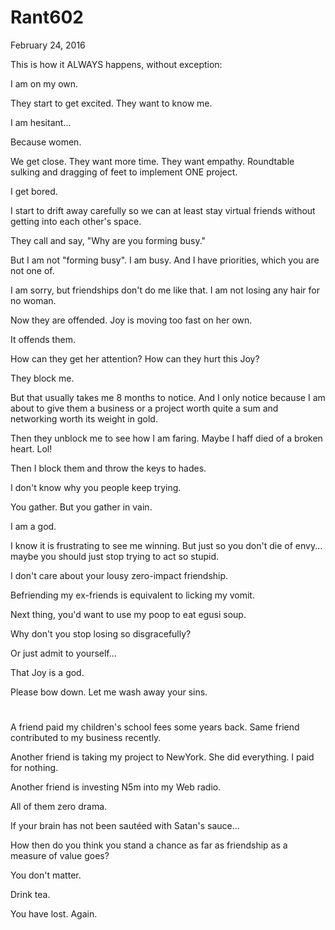 # Rant602


February 24, 2016

This is how it ALWAYS happens, without exception:

I am on my own.

They start to get excited. They want to know me.

I am hesitant...

Because women.

We get close. They want more time. They want empathy. Roundtable sulking and dragging of feet to implement ONE project. 

I get bored.

I start to drift away carefully so we can at least stay virtual friends without getting into each other's space.

They call and say, "Why are you forming busy."

But I am not "forming busy". I am busy. And I have priorities, which you are not one of.

I am sorry, but friendships don't do me like that. I am not losing any hair for no woman.

Now they are offended. Joy is moving too fast on her own. 

It offends them.

How can they get her attention? How can they hurt this Joy?

They block me. 

But that usually takes me 8 months to notice. And I only notice because I am about to give them a business or a project worth quite a sum and networking worth its weight in gold. 

Then they unblock me to see how I am faring. Maybe I haff died of a broken heart. Lol!

Then I block them and throw the keys to hades.

I don't know why you people keep trying.

You gather. But you gather in vain. 

I am a god.

I know it is frustrating to see me winning. But just so you don't die of envy... maybe you should just stop trying to act so stupid.

I don't care about your lousy zero-impact friendship.

Befriending my ex-friends is equivalent to licking my vomit.

Next thing, you'd want to use my poop to eat egusi soup.

Why don't you stop losing so disgracefully?

Or just admit to yourself...

That Joy is a god.

Please bow down. Let me wash away your sins.

#

A friend paid my children's school fees some years back. Same friend contributed to my business recently. 

Another friend is taking my project to NewYork. She did everything. I paid for nothing. 

Another friend is investing N5m into my Web radio.

All of them zero drama.

If your brain has not been sautéed with Satan's sauce...

How then do you think you stand a chance as far as friendship as a measure of value goes?

You don't matter.

Drink tea.

You have lost. Again.